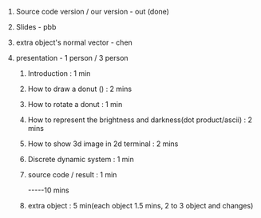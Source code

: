 1. Source code version / our version - out (done)

2. Slides - pbb

3. extra object's normal vector - chen

4. presentation - 1 person / 3 person

   1. Introduction : 1 min

   2. How to draw a donut () : 2 mins

   3. How to rotate a donut : 1 min

   4. How to represent the brightness and darkness(dot product/ascii) : 2 mins

   5. How to show 3d image in 2d terminal : 2 mins

   6. Discrete dynamic system : 1 min

   7. source code / result : 1 min

      -----10 mins

   8. extra object : 5 min(each object 1.5 mins, 2 to 3 object and changes)

   